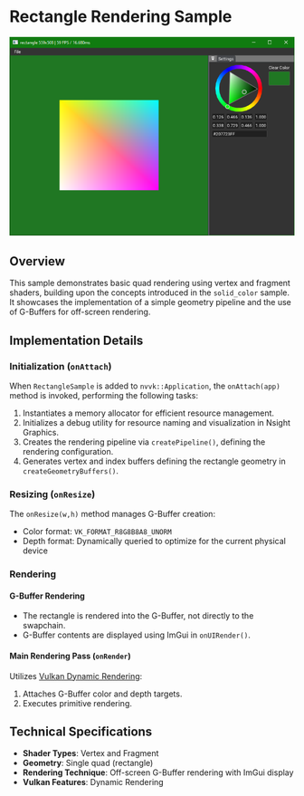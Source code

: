 # Rectangle Rendering Sample

![Rectangle Rendering Sample](docs/rectangle.png)

## Overview

This sample demonstrates basic quad rendering using vertex and fragment shaders, building upon the concepts introduced in the `solid_color` sample. It showcases the implementation of a simple geometry pipeline and the use of G-Buffers for off-screen rendering.

## Implementation Details

### Initialization (`onAttach`)

When `RectangleSample` is added to `nvvk::Application`, the `onAttach(app)` method is invoked, performing the following tasks:

1. Instantiates a memory allocator for efficient resource management.
2. Initializes a debug utility for resource naming and visualization in Nsight Graphics.
3. Creates the rendering pipeline via `createPipeline()`, defining the rendering configuration.
4. Generates vertex and index buffers defining the rectangle geometry in `createGeometryBuffers()`.

### Resizing (`onResize`)

The `onResize(w,h)` method manages G-Buffer creation:

- Color format: `VK_FORMAT_R8G8B8A8_UNORM`
- Depth format: Dynamically queried to optimize for the current physical device

### Rendering

#### G-Buffer Rendering

- The rectangle is rendered into the G-Buffer, not directly to the swapchain.
- G-Buffer contents are displayed using ImGui in `onUIRender()`.

#### Main Rendering Pass (`onRender`)

Utilizes [Vulkan Dynamic Rendering](https://github.com/KhronosGroup/Vulkan-Docs/blob/main/proposals/VK_KHR_dynamic_rendering.adoc):

1. Attaches G-Buffer color and depth targets.
2. Executes primitive rendering.

## Technical Specifications

- **Shader Types**: Vertex and Fragment
- **Geometry**: Single quad (rectangle)
- **Rendering Technique**: Off-screen G-Buffer rendering with ImGui display
- **Vulkan Features**: Dynamic Rendering

